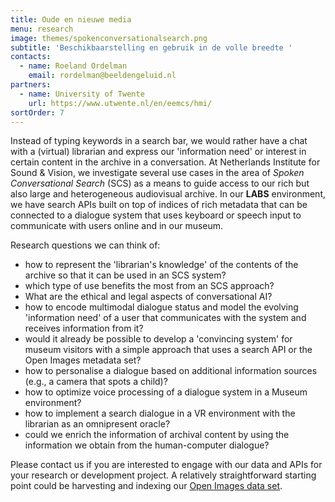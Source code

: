 ```yaml
---
title: Oude en nieuwe media
menu: research
image: themes/spokenconversationalsearch.png
subtitle: 'Beschikbaarstelling en gebruik in de volle breedte '
contacts:
  - name: Roeland Ordelman
    email: rordelman@beeldengeluid.nl
partners:
  - name: University of Twente
    url: https://www.utwente.nl/en/eemcs/hmi/
sortOrder: 7
---
```


Instead of typing keywords in a search bar, we would rather have a chat with a (virtual) librarian and express our 'information need' or interest in certain content in the archive in a conversation. At Netherlands Institute for Sound & Vision, we investigate several use cases in the area of _Spoken Conversational Search_ (SCS) as a means to guide access to our rich but also large and heterogeneous audiovisual archive. In our **LABS** environment, we have search APIs built on top of indices of rich metadata that can be connected to a dialogue system that uses keyboard or speech input to communicate with users online and in our museum.

Research questions we can think of:

- how to represent the 'librarian's knowledge' of the contents of the archive so that it can be used in an SCS system?
- which type of use benefits the most from an SCS approach?
- What are the ethical and legal aspects of conversational AI?
- how to encode multimodal dialogue status and model the evolving 'information need' of a user that communicates with the system and receives information from it?
- would it already be possible to develop a 'convincing system' for museum visitors with a simple approach that uses a search API or the Open Images metadata set?
- how to personalise a dialogue based on additional information sources (e.g., a camera that spots a child)?
- how to optimize voice processing of a dialogue system in a Museum environment?
- how to implement a search dialogue in a VR environment with the librarian as an omnipresent oracle?
- could we enrich the information of archival content by using the information we obtain from the human-computer dialogue?

Please contact us if you are interested to engage with our data and APIs for your research or development project. A relatively straightforward starting point could be harvesting and indexing our [Open Images data set](https://labs.beeldengeluid.nl/api/dbd1c7ee-edb3-11e4-8099-005056a71e3a).
